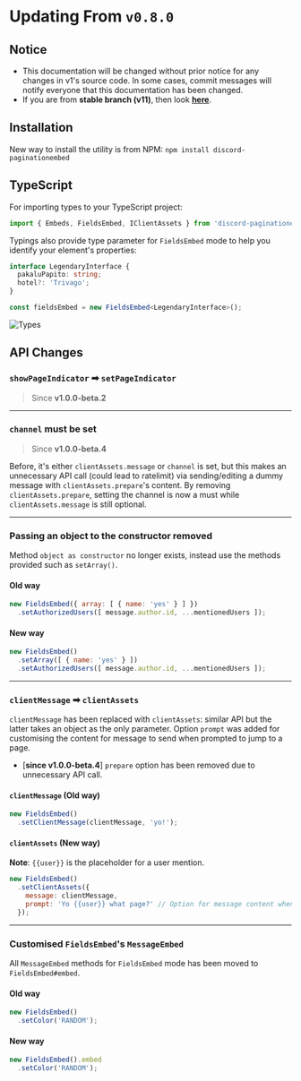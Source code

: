 # Updating From `v0.8.0`

## Notice
- This documentation will be changed without prior notice for any changes in v1's source code. In some cases, commit messages will notify everyone that this documentation has been changed.
- If you are from **stable branch (v11)**, then look [**here**](https://github.com/gazmull/discord-paginationembed/blob/stable/UPDATING_V1.md).

## Installation
New way to install the utility is from NPM: `npm install discord-paginationembed`

## TypeScript
For importing types to your TypeScript project:
```ts
import { Embeds, FieldsEmbed, IClientAssets } from 'discord-paginationembed';
```

Typings also provide type parameter for `FieldsEmbed` mode to help you identify your element's properties:
```ts
interface LegendaryInterface {
  pakaluPapito: string;
  hotel?: 'Trivago';
}

const fieldsEmbed = new FieldsEmbed<LegendaryInterface>();
```

![Types](https://github.com/gazmull/discord-paginationembed/blob/master/demo/Types.png?raw=true)

## API Changes
### `showPageIndicator` ➡ `setPageIndicator`
> Since **v1.0.0-beta.2**

---

### `channel` **must** be set
> Since **v1.0.0-beta.4**

Before, it's either `clientAssets.message` or `channel` is set, but this makes an unnecessary API call (could lead to ratelimit) via sending/editing a dummy message with `clientAssets.prepare`'s content. By removing `clientAssets.prepare`, setting the channel is now a must while `clientAssets.message` is still optional.

---

### Passing an object to the constructor removed
Method `object as constructor` no longer exists, instead use the methods provided such as `setArray()`.

#### Old way
```js
new FieldsEmbed({ array: [ { name: 'yes' } ] })
  .setAuthorizedUsers([ message.author.id, ...mentionedUsers ]);
```

#### New way
```js
new FieldsEmbed()
  .setArray([ { name: 'yes' } ])
  .setAuthorizedUsers([ message.author.id, ...mentionedUsers ]);
```

---

### `clientMessage` ➡ `clientAssets`
`clientMessage` has been replaced with `clientAssets`: similar API but the latter takes an object as the only parameter. Option `prompt` was added for customising the content for message to send when prompted to jump to a page.

- [**since v1.0.0-beta.4**] `prepare` option has been removed due to unnecessary API call.

#### `clientMessage` (Old way)
```js
new FieldsEmbed()
  .setClientMessage(clientMessage, 'yo!');
```

#### `clientAssets` (New way)
**Note**: `{{user}}` is the placeholder for a user mention.
```js
new FieldsEmbed()
  .setClientAssets({
    message: clientMessage,
    prompt: 'Yo {{user}} what page?' // Option for message content when prompted to jump to a page.
  });
```

---

### Customised `FieldsEmbed`'s `MessageEmbed`
All `MessageEmbed` methods for `FieldsEmbed` mode has been moved to `FieldsEmbed#embed`.

#### Old way
```js
new FieldsEmbed()
  .setColor('RANDOM');
```

#### New way
```js
new FieldsEmbed().embed
  .setColor('RANDOM');
```
